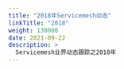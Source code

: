 ```yaml
---
title: "2018年Servicemesh动态"
linkTitle: "2018"
weight: 130000
date: 2021-09-22
description: >
  Servicemesh业界动态跟踪之2018年
---
```


